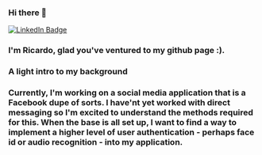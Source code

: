 ### Hi there 👋

<div id="badges">
  <a href="www.linkedin.com/in/ricardo-merlin">
    <img src="https://img.shields.io/badge/LinkedIn-blue?style=for-the-badge&logo=linkedin&logoColor=white" alt="LinkedIn Badge"/>
  </a>
</div>

### I'm Ricardo, glad you've ventured to my github page :).

### A light intro to my background

### Currently, I'm working on a social media application that is a Facebook dupe of sorts. I have'nt yet worked with direct messaging so I'm excited to understand the methods required for this. When the base is all set up, I want to find a way to implement a higher level of user authentication - perhaps face id or audio recognition - into my application.
<!--

Here are some ideas to get you started:

- 🌱 I’m currently learning ...
- 👯 I’m looking to collaborate on ...
- 🤔 I’m looking for help with ...
- 💬 Ask me about ...
- 📫 How to reach me: ...
- 😄 Pronouns: ...
- ⚡ Fun fact: ...
-->
